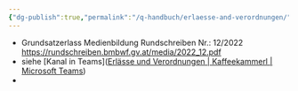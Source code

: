 ```yaml
---
{"dg-publish":true,"permalink":"/q-handbuch/erlaesse-and-verordnungen/"}
---
```


- Grundsatzerlass Medienbildung
  Rundschreiben Nr.: 12/2022
  https://rundschreiben.bmbwf.gv.at/media/2022_12.pdf
- siehe [Kanal in Teams]([Erlässe und Verordnungen | Kaffeekammerl | Microsoft Teams](https://teams.microsoft.com/l/channel/19%3Aa837b980b6b8418199b401094c659815%40thread.tacv2/Erl%C3%A4sse%20und%20Verordnungen?groupId=b4a9a2e2-22c6-45a1-812a-f5abde142966&tenantId=6a5ae927-5609-44de-a1dd-6ca8407d0b5e))
- 